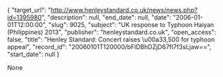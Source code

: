 {
  "target_url": "http://www.henleystandard.co.uk/news/news.php?id=1395980", 
  "description": null, 
  "end_date": null, 
  "date": "2006-01-01T12:00:00", 
  "slug": 9025, 
  "subject": "UK response to Typhoon Haiyan (Philippines) 2013", 
  "publisher": "henleystandard.co.uk", 
  "open_access": false, 
  "title": "Henley Standard: Concert raises \u00a33,500 for typhoon appeal", 
  "record_id": "20060101T120000/bFlDBhDZjD67fI7f3sLjaw==", 
  "start_date": null
}

None